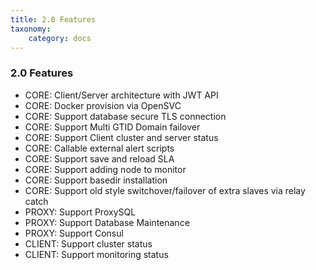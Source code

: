 ```yaml
---
title: 2.0 Features
taxonomy:
    category: docs
---
```


### 2.0 Features

* CORE: Client/Server architecture with JWT API
* CORE: Docker provision via OpenSVC  
* CORE: Support database secure TLS connection
* CORE: Support Multi GTID Domain failover
* CORE: Support Client cluster and server status
* CORE: Callable external alert scripts
* CORE: Support save and reload SLA
* CORE: Support adding node to monitor
* CORE: Support basedir installation
* CORE: Support old style switchover/failover of extra slaves via relay catch
* PROXY: Support ProxySQL
* PROXY: Support Database Maintenance
* PROXY: Support Consul
* CLIENT: Support cluster status
* CLIENT: Support monitoring status

